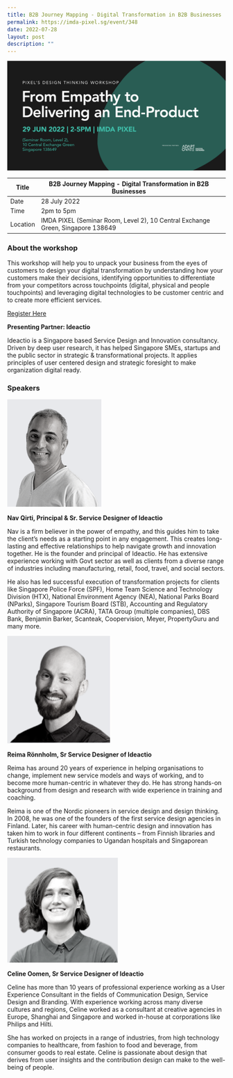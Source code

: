 ```yaml
---
title: B2B Journey Mapping - Digital Transformation in B2B Businesses
permalink: https://imda-pixel.sg/event/348
date: 2022-07-28
layout: post
description: ""
---
```

![Alt text for image on Isomer site](/images/design-thinking/29juneR2.png)

| Title | B2B Journey Mapping - Digital Transformation in B2B Businesses | | 
| -------- | -------- | --------| 
| Date  | 28 July 2022  | 
| Time  | 2pm to 5pm  |
| Location  | IMDA PIXEL (Seminar Room, Level 2), 10 Central Exchange Green, Singapore 138649 |

### About the workshop 

This workshop will help you to unpack your business from the eyes of customers to design your digital transformation by understanding how your customers make their decisions, identifying opportunities to differentiate from your competitors across touchpoints (digital, physical and people touchpoints) and leveraging digital technologies to be customer centric and to create more efficient services.

[Register Here](https://imda-pixel.sg/event/348)

**Presenting Partner: Ideactio**

Ideactio is a Singapore based Service Design and Innovation consultancy. Driven by deep user research, it has helped Singapore SMEs, startups and the public sector in strategic & transformational projects. It applies principles of user centered design and strategic foresight to make organization digital ready.

### Speakers 

![Alt text for image on Isomer site](/images/design-thinking/n28jul.png) 

**Nav Qirti, Principal & Sr. Service Designer of Ideactio**

Nav is a firm believer in the power of empathy, and this guides him to take the client’s needs as a starting point in any engagement. This creates long-lasting and effective relationships to help navigate growth and innovation together. He is the founder and principal of Ideactio. He has extensive experience working with Govt sector as well as clients from a diverse range of industries including manufacturing, retail, food, travel, and social sectors.

He also has led successful execution of transformation projects for clients like Singapore Police Force (SPF), Home Team Science and Technology Division (HTX), National Environment Agency (NEA), National Parks Board (NParks), Singapore Tourism Board (STB), Accounting and Regulatory Authority of Singapore (ACRA), TATA Group (multiple companies), DBS Bank, Benjamin Barker, Scanteak, Coopervision, Meyer, PropertyGuru and many more.

![Alt text for image on Isomer site](/images/design-thinking/r28jul.png) 

**Reima Rönnholm, Sr Service Designer of Ideactio**

Reima has around 20 years of experience in helping organisations to change, implement new service models and ways of working, and to become more human-centric in whatever they do. He has strong hands-on background from design and research with wide experience in training and coaching. 

Reima is one of the Nordic pioneers in service design and design thinking. In 2008, he was one of the founders of the first service design agencies in Finland. Later, his career with human-centric design and innovation has taken him to work in four different continents – from Finnish libraries and Turkish technology companies to Ugandan hospitals and Singaporean restaurants. 

![Alt text for image on Isomer site](/images/design-thinking/c28jul.png) 

**Celine Oomen, Sr Service Designer of Ideactio**

Celine has more than 10 years of professional experience working as a User Experience Consultant in the fields of Communication Design, Service Design and Branding. With experience working across many diverse cultures and regions, Celine worked as a consultant at creative agencies in Europe, Shanghai and Singapore and worked in-house at corporations like Philips and Hilti.

She has worked on projects in a range of industries, from high technology companies to healthcare, from fashion to food and beverage, from consumer goods to real estate. Celine is passionate about design that derives from user insights and the contribution design can make to the well-being of people.
